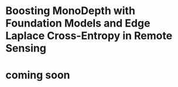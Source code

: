 # Boosting MonoDepth with Foundation Models and  Edge Laplace Cross-Entropy in Remote Sensing

# coming soon
